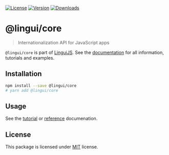 [![License][badge-license]][license]
[![Version][badge-version]][package]
[![Downloads][badge-downloads]][package]

# @lingui/core

> Internationalization API for JavaScript apps

`@lingui/core` is part of [LinguiJS][linguijs]. See the [documentation][documentation] for all information, tutorials and examples.

## Installation

```sh
npm install --save @lingui/core
# yarn add @lingui/core
```

## Usage

See the [tutorial][tutorial] or [reference][reference] documenation.

## License

This package is licensed under [MIT][license] license.

[license]: https://github.com/lingui/js-lingui/blob/master/LICENSE
[linguijs]: https://github.com/lingui/js-lingui
[documentation]: https://lingui.js.org/
[tutorial]: https://lingui.js.org/tutorials/js.html
[reference]: https://lingui.js.org/ref/core.html
[package]: https://www.npmjs.com/package/@lingui/core
[badge-downloads]: https://img.shields.io/npm/dw/@lingui/core.svg
[badge-version]: https://img.shields.io/npm/v/@lingui/core.svg
[badge-license]: https://img.shields.io/npm/l/@lingui/core.svg
